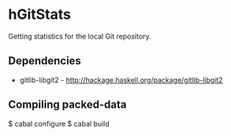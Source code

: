 hGitStats
=========

Getting statistics for the local Git repository.

Dependencies
------------
* gitlib-libgit2 - http://hackage.haskell.org/package/gitlib-libgit2

Compiling packed-data
---------------------

$ cabal configure
$ cabal build
